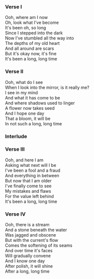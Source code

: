 ### Verse I
Ooh, where am I now  
Oh, look what I've become  
It's been oh, so long  
Since I stepped into the dark  
Now I've stumbled all the way into  
The depths of my old heart  
And all around are scars  
But it's okay now, it's fine  
It's been a long, long time

### Verse II
Ooh, what do I see  
When I look into the mirror, is it really me?  
I see in my mind  
And what it has come to be  
And where shadows used to linger  
A flower now takes seed  
And I hope one day  
That a bloom, it will be  
In not such a long, long time

### Interlude

### Verse III
Ooh, and here I am  
Asking what next will I be  
I've been a fool and a fraud  
And everything in between  
But now that I am older  
I've finally come to see  
My mistakes and flaws  
For the value left behind  
It's been a long, long time

### Verse IV
Ooh, there is a stream  
And a stone beneath the water  
Was jagged and obscene  
But with the current's flow  
Comes the softening of its seams  
And over time it's faces  
Will gradually convene  
And I know one day  
After polish, it will shine  
After a long, long time
